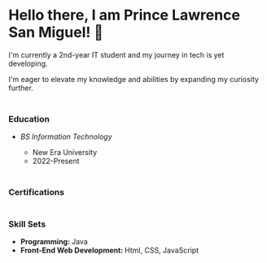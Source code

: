 <h1><br> Hello there, I am Prince Lawrence San Miguel! 👋 </h1>
<p>I'm currently a 2nd-year IT student and my journey in tech is yet developing.</p>
<p>I'm eager to elevate my knowledge and abilities by expanding my curiosity further. </p>

<h3><br>Education</h3>
<ul>
<li><i>BS Information Technology</i></li>
  <ul> 
    <li>New Era University</li>
    <li>2022-Present</li>
  </ul>
</ul>

<h3><br>Certifications</h3>


<h3><br>Skill Sets</h3>
<ul>
  <li><strong>Programming: </strong>Java</li>
  <li><strong>Front-End Web Development: </strong>Html, CSS, JavaScript</li>
</ul>
